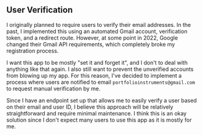 ## User Verification

I originally planned to require users to verify their email addresses. In the past, I implemented this using an automated Gmail account, verification token, and a redirect route. However, at some point in 2022, Google changed their Gmail API requirements, which completely broke my registration process.

I want this app to be mostly "set it and forget it", and I don't to deal with anything like that again.  I also still want to prevent the unverified accounts from blowing up my app. For this reason, I've decided to implement a process where users are notified to email `portfolioinstruments@gmail.com` to request manual verification by me.

Since I have an endpoint set up that allows me to easily verify a user based on their email and user ID, I believe this approach will be relatively straightforward and require minimal maintenance.  I think this is an okay solution since I don't expect many users to use this app as it is mostly for me. 